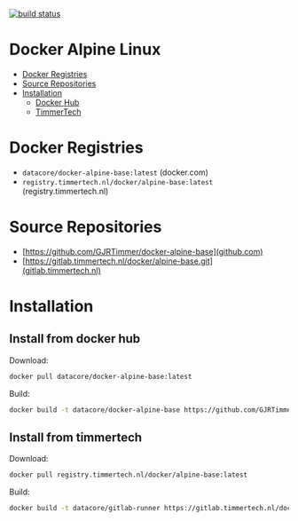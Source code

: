 [![build status](https://gitlab.timmertech.nl/docker/alpine-base/badges/master/build.svg)](https://gitlab.timmertech.nl/docker/alpine-base/commits/master)

# Docker Alpine Linux

- [Docker Registries](#docker-registries)
- [Source Repositories](#source-repositories)
- [Installation](#installation)
  - [Docker Hub](#install-from-docker-hub)
  - [TimmerTech](#install-from-timmertech)


# Docker Registries

 - ```datacore/docker-alpine-base:latest``` (docker.com)
 - ```registry.timmertech.nl/docker/alpine-base:latest``` (registry.timmertech.nl)


# Source Repositories

- [https://github.com/GJRTimmer/docker-alpine-base](github.com)
- [https://gitlab.timmertech.nl/docker/alpine-base.git](gitlab.timmertech.nl)


# Installation

## Install from docker hub
Download:
```bash
docker pull datacore/docker-alpine-base:latest
```

Build:
```bash
docker build -t datacore/docker-alpine-base https://github.com/GJRTimmer/docker-alpine-base
```


## Install from timmertech

Download:
```bash
docker pull registry.timmertech.nl/docker/alpine-base:latest
```

Build:
```bash
docker build -t datacore/gitlab-runner https://gitlab.timmertech.nl/docker/alpine-base
```
